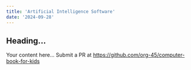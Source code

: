 ```yaml
---
title: 'Artificial Intelligence Software'
date: '2024-09-28'
---
```


## Heading...
Your content here...
Submit a PR at https://github.com/org-45/computer-book-for-kids
